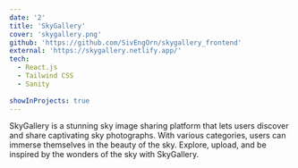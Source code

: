 ```yaml
---
date: '2'
title: 'SkyGallery'
cover: 'skygallery.png'
github: 'https://github.com/SivEngOrn/skygallery_frontend'
external: 'https://skygallery.netlify.app/'
tech:
  - React.js
  - Tailwind CSS
  - Sanity
  
showInProjects: true
---
```


SkyGallery is a stunning sky image sharing platform that lets users discover and share captivating sky photographs. With various categories, users can immerse themselves in the beauty of the sky. Explore, upload, and be inspired by the wonders of the sky with SkyGallery.